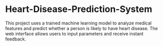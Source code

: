 # Heart-Disease-Prediction-System
This project uses a trained machine learning model to analyze medical features and predict whether a person is likely to have heart disease. The web interface allows users to input parameters and receive instant feedback.
